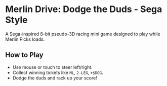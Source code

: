# Merlin Drive: Dodge the Duds - Sega Style

A Sega-inspired 8-bit pseudo-3D racing mini game designed to play while Merlin Picks loads.

## How to Play
- Use mouse or touch to steer left/right.
- Collect winning tickets like `ML`, `2-LEG`, `+$DOG`.
- Dodge the duds and rack up your score!
